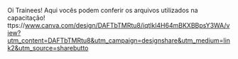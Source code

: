Oi Trainees! Aqui vocês podem conferir os arquivos utilizados na capacitação!
ttps://www.canva.com/design/DAFTbTMRtu8/iqtlkl4H64mBKXBBpsY3WA/view?utm_content=DAFTbTMRtu8&utm_campaign=designshare&utm_medium=link2&utm_source=sharebutto

